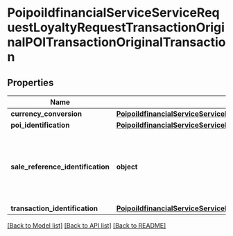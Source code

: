 # PoipoiIdfinancialServiceServiceRequestLoyaltyRequestTransactionOriginalPOITransactionOriginalTransaction

## Properties
Name | Type | Description | Notes
------------ | ------------- | ------------- | -------------
**currency_conversion** | [**PoipoiIdfinancialServiceServiceRequestLoyaltyRequestTransactionOriginalPOITransactionOriginalTransactionCurrencyConversion**](PoipoiIdfinancialServiceServiceRequestLoyaltyRequestTransactionOriginalPOITransactionOriginalTransactionCurrencyConversion.md) |  | [optional] 
**poi_identification** | [**PoipoiIdfinancialServiceServiceRequestEnvironmentMerchantIdentification**](PoipoiIdfinancialServiceServiceRequestEnvironmentMerchantIdentification.md) |  | 
**sale_reference_identification** | **object** | Specifies a character string with a maximum length of 35 characters.&lt;br/&gt; | [optional] 
**transaction_identification** | [**PoipoiIdfinancialServiceServiceRequestBalanceInquiryRequestSaleTransactionIdentification**](PoipoiIdfinancialServiceServiceRequestBalanceInquiryRequestSaleTransactionIdentification.md) |  | 

[[Back to Model list]](../README.md#documentation-for-models) [[Back to API list]](../README.md#documentation-for-api-endpoints) [[Back to README]](../README.md)

